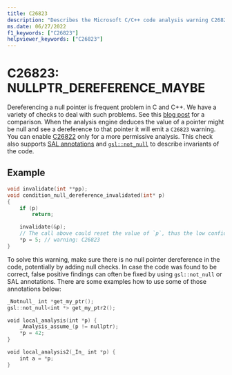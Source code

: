 ```yaml
---
title: C26823
description: "Describes the Microsoft C/C++ code analysis warning C26823, its causes, and how to address it."
ms.date: 06/27/2022
f1_keywords: ["C26823"]
helpviewer_keywords: ["C26823"]
---
```


# C26823: NULLPTR_DEREFERENCE_MAYBE

Dereferencing a null pointer is frequent problem in C and C++. We have a variety of checks to deal with such problems. See this [blog post](https://devblogs.microsoft.com/cppblog/improved-null-pointer-dereference-detection-in-visual-studio-2022-version-17-0-preview-4/) for a comparison. When the analysis engine deduces the value of a pointer might be null and see a dereference to that pointer it will emit a  `C26823` warning. You can enable [C26822](../code-quality/c26822.md) only for a more permissive analysis. This check also supports [SAL annotations](https://docs.microsoft.com/cpp/code-quality/understanding-sal) and [`gsl::not_null`](https://github.com/microsoft/GSL) to describe invariants of the code.


## Example

```cpp
void invalidate(int **pp);
void condition_null_dereference_invalidated(int* p)
{
    if (p)
        return;

    invalidate(&p);
    // The call above could reset the value of `p`, thus the low confidence warning.
    *p = 5; // warning: C26823
}
```

To solve this warning, make sure there is no null pointer dereference in the code, potentially by adding null checks. In case the code was found to be correct, false positive findings can often be fixed by using `gsl::not_null` or SAL annotations. There are some examples how to use some of those annotations below:

```cpp
_Notnull_ int *get_my_ptr(); 
gsl::not_null<int *> get_my_ptr2(); 

void local_analysis(int *p) { 
    _Analysis_assume_(p != nullptr); 
    *p = 42; 
} 

void local_analysis2(_In_ int *p) { 
    int a = *p; 
} 
```